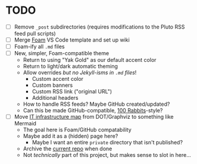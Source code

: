 # TODO

- [ ] Remove `_post` subdirectories (requires modifications to the Pluto RSS feed pull scripts)
- [ ] Merge [Foam](https://foambubble.github.io/foam/) VS Code template and set up wiki
- [ ] Foam-ify all `.md` files
- [ ] New, simpler, Foam-compatible theme
	- Return to using "Yak Gold" as our default accent color
	- Return to light/dark automatic theming
	- Allow overrides *but no Jekyll-isms in `.md` files*!
		- Custom accent color
		- Custom banners
		- Custom RSS link ("original URL")
		- Additional headers
	- How to handle RSS feeds? Maybe GitHub created/updated?
	- Can this be made GitHub-compatible, [100 Rabbits](https://100r.co/site/home.html)-style?
- [ ] Move [IT infrastructure map](https://roamresearch.com/#/app/ArtOfGig/page/w6uAG9Pig) from DOT/Graphviz to something like Mermaid
	- The goal here is Foam/GitHub compatability
	- Maybe add it as a (hidden) page here?
		- Maybe I want an entire `private` directory that isn't published?
	- Archive the [current repo](https://github.com/The-Yak-Collective/infrastructure-map) when done
	- Not *technically* part of this project, but makes sense to slot in here...
